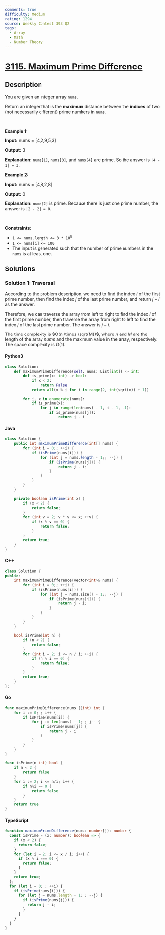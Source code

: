 ```yaml
---
comments: true
difficulty: Medium
rating: 1294
source: Weekly Contest 393 Q2
tags:
  - Array
  - Math
  - Number Theory
---
```


<!-- problem:start -->

# [3115. Maximum Prime Difference](https://leetcode.com/problems/maximum-prime-difference)


## Description

<!-- description:start -->

<p>You are given an integer array <code>nums</code>.</p>

<p>Return an integer that is the <strong>maximum</strong> distance between the <strong>indices</strong> of two (not necessarily different) prime numbers in <code>nums</code><em>.</em></p>

<p>&nbsp;</p>
<p><strong class="example">Example 1:</strong></p>

<div class="example-block">
<p><strong>Input:</strong> <span class="example-io">nums = [4,2,9,5,3]</span></p>

<p><strong>Output:</strong> <span class="example-io">3</span></p>

<p><strong>Explanation:</strong> <code>nums[1]</code>, <code>nums[3]</code>, and <code>nums[4]</code> are prime. So the answer is <code>|4 - 1| = 3</code>.</p>
</div>

<p><strong class="example">Example 2:</strong></p>

<div class="example-block">
<p><strong>Input:</strong> <span class="example-io">nums = [4,8,2,8]</span></p>

<p><strong>Output:</strong> <span class="example-io">0</span></p>

<p><strong>Explanation:</strong> <code>nums[2]</code> is prime. Because there is just one prime number, the answer is <code>|2 - 2| = 0</code>.</p>
</div>

<p>&nbsp;</p>
<p><strong>Constraints:</strong></p>

<ul>
	<li><code>1 &lt;= nums.length &lt;= 3 * 10<sup>5</sup></code></li>
	<li><code>1 &lt;= nums[i] &lt;= 100</code></li>
	<li>The input is generated such that the number of prime numbers in the <code>nums</code> is at least one.</li>
</ul>

<!-- description:end -->

## Solutions

<!-- solution:start -->

### Solution 1: Traversal

According to the problem description, we need to find the index $i$ of the first prime number, then find the index $j$ of the last prime number, and return $j - i$ as the answer.

Therefore, we can traverse the array from left to right to find the index $i$ of the first prime number, then traverse the array from right to left to find the index $j$ of the last prime number. The answer is $j - i$.

The time complexity is $O(n \times \sqrt{M})$, where $n$ and $M$ are the length of the array $nums$ and the maximum value in the array, respectively. The space complexity is $O(1)$.

<!-- tabs:start -->

#### Python3

```python
class Solution:
    def maximumPrimeDifference(self, nums: List[int]) -> int:
        def is_prime(x: int) -> bool:
            if x < 2:
                return False
            return all(x % i for i in range(2, int(sqrt(x)) + 1))

        for i, x in enumerate(nums):
            if is_prime(x):
                for j in range(len(nums) - 1, i - 1, -1):
                    if is_prime(nums[j]):
                        return j - i
```

#### Java

```java
class Solution {
    public int maximumPrimeDifference(int[] nums) {
        for (int i = 0;; ++i) {
            if (isPrime(nums[i])) {
                for (int j = nums.length - 1;; --j) {
                    if (isPrime(nums[j])) {
                        return j - i;
                    }
                }
            }
        }
    }

    private boolean isPrime(int x) {
        if (x < 2) {
            return false;
        }
        for (int v = 2; v * v <= x; ++v) {
            if (x % v == 0) {
                return false;
            }
        }
        return true;
    }
}
```

#### C++

```cpp
class Solution {
public:
    int maximumPrimeDifference(vector<int>& nums) {
        for (int i = 0;; ++i) {
            if (isPrime(nums[i])) {
                for (int j = nums.size() - 1;; --j) {
                    if (isPrime(nums[j])) {
                        return j - i;
                    }
                }
            }
        }
    }

    bool isPrime(int n) {
        if (n < 2) {
            return false;
        }
        for (int i = 2; i <= n / i; ++i) {
            if (n % i == 0) {
                return false;
            }
        }
        return true;
    }
};
```

#### Go

```go
func maximumPrimeDifference(nums []int) int {
	for i := 0; ; i++ {
		if isPrime(nums[i]) {
			for j := len(nums) - 1; ; j-- {
				if isPrime(nums[j]) {
					return j - i
				}
			}
		}
	}
}

func isPrime(n int) bool {
	if n < 2 {
		return false
	}
	for i := 2; i <= n/i; i++ {
		if n%i == 0 {
			return false
		}
	}
	return true
}
```

#### TypeScript

```ts
function maximumPrimeDifference(nums: number[]): number {
  const isPrime = (x: number): boolean => {
    if (x < 2) {
      return false;
    }
    for (let i = 2; i <= x / i; i++) {
      if (x % i === 0) {
        return false;
      }
    }
    return true;
  };
  for (let i = 0; ; ++i) {
    if (isPrime(nums[i])) {
      for (let j = nums.length - 1; ; --j) {
        if (isPrime(nums[j])) {
          return j - i;
        }
      }
    }
  }
}
```

<!-- tabs:end -->

<!-- solution:end -->

<!-- problem:end -->
